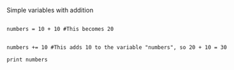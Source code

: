 Simple variables with addition

```

numbers = 10 + 10 #This becomes 20


numbers += 10 #This adds 10 to the variable "numbers", so 20 + 10 = 30

print numbers
```
